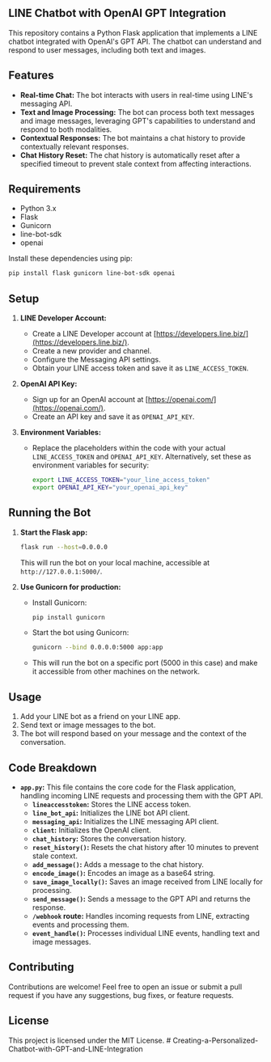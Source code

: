 ## LINE Chatbot with OpenAI GPT Integration

This repository contains a Python Flask application that implements a LINE chatbot integrated with OpenAI's GPT API. The chatbot can understand and respond to user messages, including both text and images.

## Features

- **Real-time Chat:** The bot interacts with users in real-time using LINE's messaging API.
- **Text and Image Processing:** The bot can process both text messages and image messages, leveraging GPT's capabilities to understand and respond to both modalities.
- **Contextual Responses:** The bot maintains a chat history to provide contextually relevant responses.
- **Chat History Reset:** The chat history is automatically reset after a specified timeout to prevent stale context from affecting interactions.

## Requirements

- Python 3.x
- Flask
- Gunicorn
- line-bot-sdk
- openai

Install these dependencies using pip:

```bash
pip install flask gunicorn line-bot-sdk openai
```

## Setup

1. **LINE Developer Account:**

   - Create a LINE Developer account at [https://developers.line.biz/](https://developers.line.biz/).
   - Create a new provider and channel.
   - Configure the Messaging API settings.
   - Obtain your LINE access token and save it as `LINE_ACCESS_TOKEN`.

2. **OpenAI API Key:**

   - Sign up for an OpenAI account at [https://openai.com/](https://openai.com/).
   - Create an API key and save it as `OPENAI_API_KEY`.

3. **Environment Variables:**
   - Replace the placeholders within the code with your actual `LINE_ACCESS_TOKEN` and `OPENAI_API_KEY`. Alternatively, set these as environment variables for security:
     ```bash
     export LINE_ACCESS_TOKEN="your_line_access_token"
     export OPENAI_API_KEY="your_openai_api_key"
     ```

## Running the Bot

1. **Start the Flask app:**

   ```bash
   flask run --host=0.0.0.0
   ```

   This will run the bot on your local machine, accessible at `http://127.0.0.1:5000/`.

2. **Use Gunicorn for production:**
   - Install Gunicorn:
     ```bash
     pip install gunicorn
     ```
   - Start the bot using Gunicorn:
     ```bash
     gunicorn --bind 0.0.0.0:5000 app:app
     ```
   - This will run the bot on a specific port (5000 in this case) and make it accessible from other machines on the network.

## Usage

1. Add your LINE bot as a friend on your LINE app.
2. Send text or image messages to the bot.
3. The bot will respond based on your message and the context of the conversation.

## Code Breakdown

- **`app.py`:** This file contains the core code for the Flask application, handling incoming LINE requests and processing them with the GPT API.
  - **`lineaccesstoken`:** Stores the LINE access token.
  - **`line_bot_api`:** Initializes the LINE bot API client.
  - **`messaging_api`:** Initializes the LINE messaging API client.
  - **`client`:** Initializes the OpenAI client.
  - **`chat_history`:** Stores the conversation history.
  - **`reset_history()`:** Resets the chat history after 10 minutes to prevent stale context.
  - **`add_message()`:** Adds a message to the chat history.
  - **`encode_image()`:** Encodes an image as a base64 string.
  - **`save_image_locally()`:** Saves an image received from LINE locally for processing.
  - **`send_message()`:** Sends a message to the GPT API and returns the response.
  - **`/webhook` route:** Handles incoming requests from LINE, extracting events and processing them.
  - **`event_handle()`:** Processes individual LINE events, handling text and image messages.

## Contributing

Contributions are welcome! Feel free to open an issue or submit a pull request if you have any suggestions, bug fixes, or feature requests.

## License

This project is licensed under the MIT License.
#   C r e a t i n g - a - P e r s o n a l i z e d - C h a t b o t - w i t h - G P T - a n d - L I N E - I n t e g r a t i o n  
 